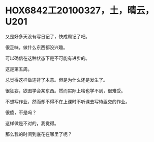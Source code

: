 # HOX6842工20100327，土，晴云，U201

又是好多天没有写日记了，快成周记了吧。

很乏味，做什么东西都没兴趣。

可以确信在这种状态下是不可能有进步的。

这是第五周。

总觉得这样做违背了本意。但是为什么还是发生了。

很狂妄，欲图学会某东西。然而实际上啥也学不到，很难受。

不想写作业，然而却不得不在上课时不听课去写待亟交的作业。

很傻，不是吗？

这样做是不对的，我觉得。

那么我的时间到底花在哪里了呢？
